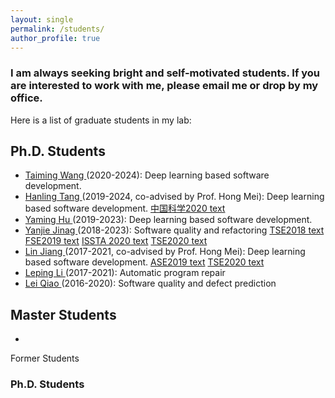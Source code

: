 ```yaml
---
layout: single
permalink: /students/
author_profile: true
---
```

### I am always seeking bright and self-motivated students. If you are interested to work with me, please email me or drop by my office.

Here is a list of graduate students in my lab:

## Ph.D. Students

* [Taiming Wang ](#) (2020-2024): Deep learning based software development.
* [Hanling Tang ](#) (2019-2024, co-advised by Prof. Hong Mei): Deep learning based software development.  <a href="https://rdcu.be/b6ln4 ">中国科学2020 text</a>
* [Yaming Hu ](#) (2019-2023): Deep learning based software development.
* [Yanjie Jinag ](#) (2018-2023): Software quality and refactoring  <a href="https://ieeexplore.ieee.org/document/8454758">TSE2018 text</a>  <a href="https://dl.acm.org/doi/abs/10.1145/3338906.3338929">FSE2019 text</a>  <a href="https://dl.acm.org/doi/10.1145/3395363.3397355">ISSTA 2020 text</a>  <a href="https://ieeexplore.ieee.org/document/9096573">TSE2020 text</a> 
* [Lin Jiang ](#) (2017-2021, co-advised by Prof. Hong Mei): Deep learning based software development.   <a href="https://ieeexplore.ieee.org/document/8952208">ASE2019 text</a>   <a href="https://ieeexplore.ieee.org/document/9171589">TSE2020 text</a> 
* [Leping Li ](#) (2017-2021): Automatic program repair
* [Lei Qiao ](#) (2016-2020): Software quality and defect prediction

## Master Students

* []()

Former Students
### Ph.D. Students


